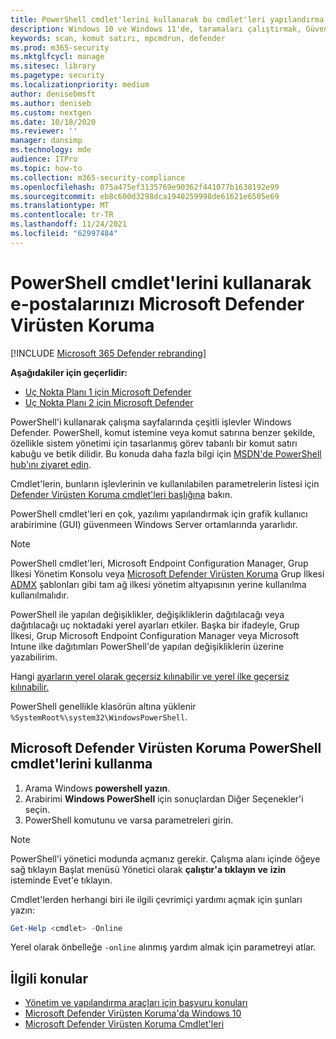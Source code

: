 ```yaml
---
title: PowerShell cmdlet'lerini kullanarak bu cmdlet'leri yapılandırma ve Microsoft Defender Virüsten Koruma
description: Windows 10 ve Windows 11'de, taramaları çalıştırmak, Güvenlik zekası güncelleştirme ve ayarları değiştirmek için PowerShell cmdlet'lerini Microsoft Defender Virüsten Koruma.
keywords: scan, komut satırı, mpcmdrun, defender
ms.prod: m365-security
ms.mktglfcycl: manage
ms.sitesec: library
ms.pagetype: security
ms.localizationpriority: medium
author: denisebmsft
ms.author: deniseb
ms.custom: nextgen
ms.date: 10/18/2020
ms.reviewer: ''
manager: dansimp
ms.technology: mde
audience: ITPro
ms.topic: how-to
ms.collection: m365-security-compliance
ms.openlocfilehash: 075a475ef3135769e90362f441077b1638192e99
ms.sourcegitcommit: eb8c600d3298dca1940259998de61621e6505e69
ms.translationtype: MT
ms.contentlocale: tr-TR
ms.lasthandoff: 11/24/2021
ms.locfileid: "62997484"
---
```

# <a name="use-powershell-cmdlets-to-configure-and-manage-microsoft-defender-antivirus"></a>PowerShell cmdlet'lerini kullanarak e-postalarınızı Microsoft Defender Virüsten Koruma

[!INCLUDE [Microsoft 365 Defender rebranding](../../includes/microsoft-defender.md)]


**Aşağıdakiler için geçerlidir:**
- [Uç Nokta Planı 1 için Microsoft Defender](https://go.microsoft.com/fwlink/?linkid=2154037)
- [Uç Nokta Planı 2 için Microsoft Defender](https://go.microsoft.com/fwlink/?linkid=2154037)

PowerShell'i kullanarak çalışma sayfalarında çeşitli işlevler Windows Defender. PowerShell, komut istemine veya komut satırına benzer şekilde, özellikle sistem yönetimi için tasarlanmış görev tabanlı bir komut satırı kabuğu ve betik dilidir. Bu konuda daha fazla bilgi için [MSDN'de PowerShell hub'ını ziyaret edin](/previous-versions/msdn10/mt173057(v=msdn.10)).

Cmdlet'lerin, bunların işlevlerinin ve kullanılabilen parametrelerin listesi için [Defender Virüsten Koruma cmdlet'leri başlığına](/powershell/module/defender) bakın.

PowerShell cmdlet'leri en çok, yazılımı yapılandırmak için grafik kullanıcı arabirimine (GUI) güvenmeen Windows Server ortamlarında yararlıdır.

> [!NOTE]
> PowerShell cmdlet'leri, Microsoft Endpoint Configuration Manager, Grup İlkesi Yönetim Konsolu veya [Microsoft Defender Virüsten Koruma](/configmgr) Grup İlkesi [ADMX](https://www.microsoft.com/download/101445) şablonları gibi tam ağ ilkesi yönetim altyapısının yerine kullanılma kullanılmalıdır. [](/previous-versions/windows/it-pro/windows-server-2008-R2-and-2008/cc731212(v=ws.11))

PowerShell ile yapılan değişiklikler, değişikliklerin dağıtılacağı veya dağıtılacağı uç noktadaki yerel ayarları etkiler. Başka bir ifadeyle, Grup İlkesi, Grup Microsoft Endpoint Configuration Manager veya Microsoft Intune ilke dağıtımları PowerShell'de yapılan değişikliklerin üzerine yazabilirim.

Hangi [ayarların yerel olarak geçersiz kılınabilir ve yerel ilke geçersiz kılınabilir.](configure-local-policy-overrides-microsoft-defender-antivirus.md)

PowerShell genellikle klasörün altına yüklenir `%SystemRoot%\system32\WindowsPowerShell`.

## <a name="use-microsoft-defender-antivirus-powershell-cmdlets"></a>Microsoft Defender Virüsten Koruma PowerShell cmdlet'lerini kullanma

1. Arama Windows **powershell yazın**.
2. Arabirimi **Windows PowerShell** için sonuçlardan Diğer Seçenekler'i seçin.
3. PowerShell komutunu ve varsa parametreleri girin.

> [!NOTE]
> PowerShell'i yönetici modunda açmanız gerekir. Çalışma alanı içinde öğeye sağ tıklayın Başlat menüsü Yönetici olarak **çalıştır'a tıklayın ve** **izin** isteminde Evet'e tıklayın.

Cmdlet'lerden herhangi biri ile ilgili çevrimiçi yardımı açmak için şunları yazın:

```PowerShell
Get-Help <cmdlet> -Online
```

Yerel olarak önbelleğe `-online` alınmış yardım almak için parametreyi atlar.

## <a name="related-topics"></a>İlgili konular

- [Yönetim ve yapılandırma araçları için başvuru konuları](configuration-management-reference-microsoft-defender-antivirus.md)
- [Microsoft Defender Virüsten Koruma'da Windows 10](microsoft-defender-antivirus-in-windows-10.md)
- [Microsoft Defender Virüsten Koruma Cmdlet'leri](/powershell/module/defender)
